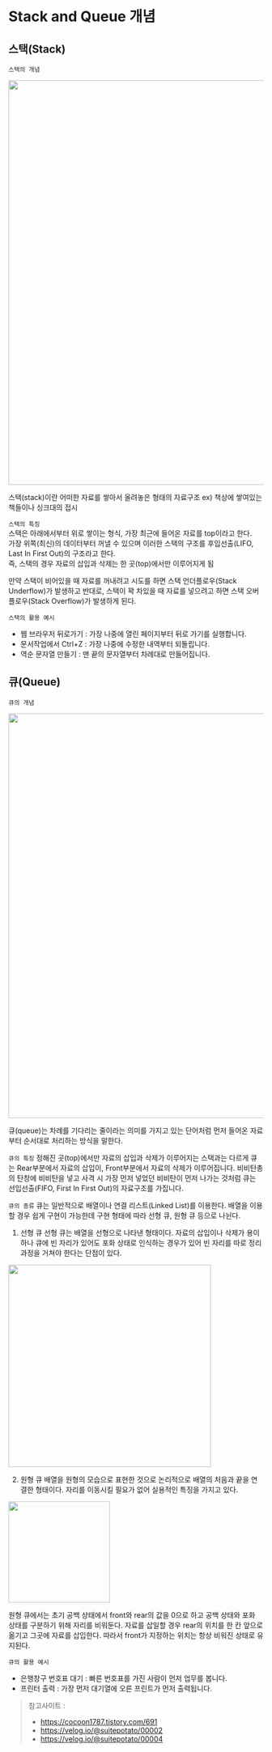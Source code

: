 # Stack and Queue 개념

## 스택(Stack)
```스택의 개념```

<img src="https://img1.daumcdn.net/thumb/R1280x0/?scode=mtistory2&fname=https%3A%2F%2Fblog.kakaocdn.net%2Fdn%2FQLmgD%2FbtriadO71zj%2Fy3IaQwptHsuFd4dJjKOQBK%2Fimg.png" width="800"> <br>

스택(stack)이란 어떠한 자료를 쌓아서 올려놓은 형태의 자료구조
ex) 책상에 쌓여있는 책들이나 싱크대의 접시

```스택의 특징```<br>
스택은 아래에서부터 위로 쌓이는 형식, 가장 최근에 들어온 자료를 top이라고 한다. <br>
가장 위쪽(최신)의 데이터부터 꺼낼 수 있으며 이러한 스택의 구조를 후입선출(LIFO, Last In First Out)의 구조라고 한다. <br>
즉, 스택의 경우 자료의 삽입과 삭제는 한 곳(top)에서만 이루어지게 됨<br>

만약 스택이 비어있을 때 자료를 꺼내려고 시도를 하면 스택 언더플로우(Stack Underflow)가 발생하고
반대로, 스택이 꽉 차있을 때 자료를 넣으려고 하면 스택 오버플로우(Stack Overflow)가 발생하게 된다.

```스택의 활용 예시```<br>
- 웹 브라우저 뒤로가기 : 가장 나중에 열린 페이지부터 뒤로 가기를 실행합니다.
- 문서작업에서 Ctrl+Z : 가장 나중에 수정한 내역부터 되돌립니다.
- 역순 문자열 만들기 : 맨 끝의 문자열부터 차례대로 만들어집니다.

## 큐(Queue)
```큐의 개념```

<img src="https://img1.daumcdn.net/thumb/R1280x0/?scode=mtistory2&fname=https%3A%2F%2Fblog.kakaocdn.net%2Fdn%2FuXE7T%2Fbtrh94R1tqR%2FxQ5Ig2jbUlaEx0AZyVKTZK%2Fimg.png" width="800"> <br>

큐(queue)는 차례를 기다리는 줄이라는 의미를 가지고 있는 단어처럼 먼저 들어온 자료부터 순서대로 처리하는 방식을 말한다.

```큐의 특징```
정해진 곳(top)에서만 자료의 삽입과 삭제가 이루어지는 스택과는 다르게 큐는 Rear부분에서 자료의 삽입이, Front부분에서 자료의 삭제가 이루어집니다. 
비비탄총의 탄창에 비비탄을 넣고 사격 시 가장 먼저 넣었던 비비탄이 먼저 나가는 것처럼 큐는 선입선출(FIFO, First In First Out)의 자료구조를 가집니다.

```큐의 종류```
큐는 일반적으로 배열이나 연결 리스트(Linked List)를 이용한다. 
배열을 이용할 경우 쉽게 구현이 가능한데 구현 형태에 따라 선형 큐, 원형 큐 등으로 나뉜다.
1. 선형 큐
선형 큐는 배열을 선형으로 나타낸 형태이다. 자료의 삽입이나 삭제가 용이하나 큐에 빈 자리가 있어도 포화 상태로 인식하는 경우가 있어 빈 자리를 따로 정리 과정을 거쳐야 한다는 단점이 있다.

<img src="https://velog.velcdn.com/images%2Fsuitepotato%2Fpost%2F58b0805e-8bf0-443d-ba9a-d8c1f37383aa%2Fqueue_concept_01.PNG" width="400"> <br>

2. 원형 큐
배열을 원형의 모습으로 표현한 것으로 논리적으로 배열의 처음과 끝을 연결한 형태이다. 자리를 이동시킬 필요가 없어 실용적인 특징을 가지고 있다.

<img src="https://image.toast.com/aaaabcy/post/1612097564507circle_queue_optimized.png" width="200"> <br>

원형 큐에서는 초기 공백 상태에서 front와 rear의 값을 0으로 하고 공백 상태와 포화 상태를 구분하기 위해 자리를 비워둔다. 자료를 삽일할 경우 rear의 위치를 한 칸 앞으로 옮기고 그곳에 자료를 삽입한다. 따라서 front가 지정하는 위치는 항상 비워진 상태로 유지된다.

```큐의 활용 예시```
- 은행창구 번호표 대기 : 빠른 번호표를 가진 사람이 먼저 업무를 봅니다.
- 프린터 출력 : 가장 먼저 대기열에 오른 프린트가 먼저 출력됩니다.

> 참고사이트 : 
> - https://cocoon1787.tistory.com/691
> - https://velog.io/@suitepotato/00002
> - https://velog.io/@suitepotato/00004